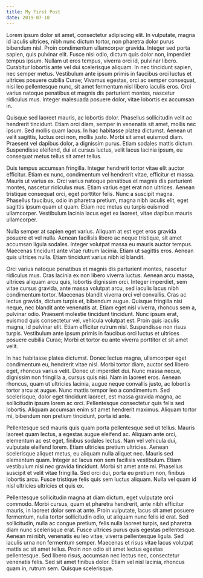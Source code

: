 ```yaml
---
title: My First Post
date: 2019-07-10
---
```


Lorem ipsum dolor sit amet, consectetur adipiscing elit. In vulputate, magna id iaculis ultrices, nibh nunc dictum tortor, non pharetra dolor purus bibendum nisl. Proin condimentum ullamcorper gravida. Integer sed porta sapien, quis pulvinar elit. Fusce nisi odio, dictum quis dolor non, imperdiet tempus ipsum. Nullam ut eros tempus, viverra orci id, pulvinar libero. Curabitur lobortis ante vel dui scelerisque aliquam. In nec tincidunt sapien, nec semper metus. Vestibulum ante ipsum primis in faucibus orci luctus et ultrices posuere cubilia Curae; Vivamus egestas, orci ac semper consequat, nisi leo pellentesque nunc, sit amet fermentum nisl libero iaculis eros. Orci varius natoque penatibus et magnis dis parturient montes, nascetur ridiculus mus. Integer malesuada posuere dolor, vitae lobortis ex accumsan in.

Quisque sed laoreet mauris, ac lobortis dolor. Phasellus sollicitudin velit ac hendrerit tincidunt. Etiam orci diam, semper in venenatis sit amet, mollis nec ipsum. Sed mollis quam lacus. In hac habitasse platea dictumst. Aenean ut velit sagittis, luctus orci non, mollis justo. Morbi sit amet euismod diam. Praesent vel dapibus dolor, a dignissim purus. Etiam sodales mattis dictum. Suspendisse eleifend, dui at cursus luctus, velit lacus lacinia ipsum, eu consequat metus tellus sit amet tellus.

Duis tempus accumsan fringilla. Integer hendrerit tortor vitae elit auctor efficitur. Etiam ex nunc, condimentum vel hendrerit vitae, efficitur et massa. Mauris ut varius ex. Orci varius natoque penatibus et magnis dis parturient montes, nascetur ridiculus mus. Etiam varius eget erat non ultrices. Aenean tristique consequat orci, eget porttitor felis. Nunc a suscipit magna. Phasellus faucibus, odio in pharetra pretium, magna nibh iaculis elit, eget sagittis ipsum quam ut quam. Etiam nec metus eu turpis euismod ullamcorper. Vestibulum lacinia lacus eget ex laoreet, vitae dapibus mauris ullamcorper.

Nulla semper at sapien eget varius. Aliquam at est eget eros gravida posuere et vel nulla. Aenean facilisis libero ac neque tristique, sit amet accumsan ligula sodales. Integer volutpat massa eu mauris auctor tempus. Maecenas tincidunt ante vitae rutrum lacinia. Etiam ut sagittis eros. Aenean quis ultrices nulla. Etiam tincidunt varius nibh id blandit.

Orci varius natoque penatibus et magnis dis parturient montes, nascetur ridiculus mus. Cras lacinia ex non libero viverra luctus. Aenean arcu massa, ultrices aliquam arcu quis, lobortis dignissim orci. Integer imperdiet, sem vitae cursus gravida, ante massa volutpat arcu, sed iaculis lacus nibh condimentum tortor. Maecenas blandit viverra orci vel convallis. Cras ac lectus gravida, dictum turpis et, bibendum augue. Quisque fringilla nisi neque, nec blandit ante venenatis at. Etiam eget nisl viverra, rhoncus sem a, pulvinar odio. Praesent molestie tincidunt tincidunt. Nunc ipsum erat, euismod quis consectetur vel, vehicula volutpat est. Proin quis iaculis magna, id pulvinar elit. Etiam efficitur rutrum nisl. Suspendisse non risus turpis. Vestibulum ante ipsum primis in faucibus orci luctus et ultrices posuere cubilia Curae; Morbi et tortor eu ante viverra porttitor et sit amet velit.

In hac habitasse platea dictumst. Donec lectus magna, ullamcorper eget condimentum eu, hendrerit vitae nisl. Morbi tortor diam, auctor sed libero eget, rhoncus varius velit. Donec ut imperdiet dui. Nunc massa neque, dignissim non fringilla a, cursus quis nisi. Nam in laoreet eros. Aenean rhoncus, quam ut ultricies lacinia, augue neque convallis justo, ac lobortis tortor arcu at augue. Nunc mattis tempor leo a condimentum. Sed scelerisque, dolor eget tincidunt laoreet, est massa gravida magna, ac sollicitudin ipsum lorem ac orci. Pellentesque consectetur quis felis sed lobortis. Aliquam accumsan enim sit amet hendrerit maximus. Aliquam tortor mi, bibendum non pretium tincidunt, porta id ante.

Pellentesque sed mauris quis quam porta pellentesque sed ut tellus. Mauris laoreet quam lectus, a egestas augue eleifend ac. Aliquam ante orci, elementum ac est eget, finibus sodales lectus. Nam vel vehicula dui, vulputate eleifend lorem. Etiam ultricies pretium ultricies. Aenean scelerisque aliquet metus, eu aliquam nulla aliquet nec. Mauris sed elementum quam. Integer ac lacus non sem facilisis vestibulum. Etiam vestibulum nisi nec gravida tincidunt. Morbi sit amet ante mi. Phasellus suscipit et velit vitae fringilla. Sed orci dui, porta eu pretium non, finibus lobortis arcu. Fusce tristique felis quis sem luctus aliquam. Nulla vel quam id nisl ultricies ultricies et quis ex.

Pellentesque sollicitudin magna at diam dictum, eget vulputate orci commodo. Morbi cursus, quam et pharetra hendrerit, ante nibh efficitur mauris, in laoreet dolor sem at ante. Proin vulputate, lacus sit amet posuere fermentum, nulla tortor sollicitudin odio, ut aliquam nunc felis id erat. Sed sollicitudin, nulla ac congue pretium, felis nulla laoreet turpis, sed pharetra diam nunc scelerisque erat. Fusce ultrices purus quis egestas pellentesque. Aenean mi nibh, venenatis eu leo vitae, viverra pellentesque ligula. Sed iaculis urna non fermentum semper. Maecenas et risus vitae lacus volutpat mattis ac sit amet tellus. Proin non odio sit amet lectus egestas pellentesque. Sed libero risus, accumsan nec lectus nec, consectetur venenatis felis. Sed sit amet finibus dolor. Etiam vel nisl lacinia, rhoncus quam in, rutrum sem. Quisque scelerisque.
